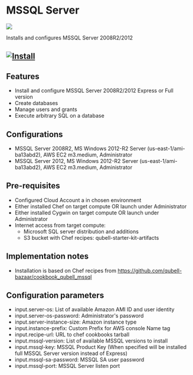 MSSQL Server
===============

![](http://www.arvixe.com/images/landing_pages/mssql_2008_hosting.png)

Installs and configures MSSQL Server 2008R2/2012

[![Install](https://raw.github.com/qubell-bazaar/component-skeleton/master/img/install.png)](https://express.qubell.com/applications/upload?metadataUrl=https://raw.github.com/qubell-bazaar/component-mssql/1.1-35p/meta.yml)
------------------------------------------------

Features
--------
 - Install and configure MSSQL Server 2008R2/2012 Express or Full version
 - Create databases
 - Manage users and grants
 - Execute arbitrary SQL on a database

Configurations
--------------
 - MSSQL Server 2008R2, MS Windows 2012-R2 Server (us-east-1/ami-ba13abd2), AWS EC2 m3.medium, Administrator
 - MSSQL Server 2012, MS Windows 2012-R2 Server (us-east-1/ami-ba13abd2), AWS EC2 m3.medium, Administrator

Pre-requisites
--------------
 - Configured Cloud Account a in chosen environment
 - Either installed Chef on target compute OR launch under Administrator
 - Either installed Cygwin on target compute OR launch under Administrator
 - Internet access from target compute:
   - Microsoft SQL server distribution and additions
   - S3 bucket with Chef recipes: qubell-starter-kit-artifacts

Implementation notes
--------------------
 - Installation is based on Chef recipes from https://github.com/qubell-bazaar/cookbook_qubell_mssql

Configuration parameters
------------------------
 - input.server-os: List of available Amazon AMI ID and user identity
 - input.server-os-password: Administrator's password
 - input.server-instance-size:  Amazon instance type
 - input.instance-prefix: Custom Prefix for AWS console Name tag
 - input.recipe-url: URL to chef cookbooks tarball
 - input.mssql-version: List of available MSSQL versions to install
 - input.mssql-key: MSSQL Product Key (When specified will be installed full MSSQL Server version instead of Express)
 - input.mssql-sa-password: MSSQL SA user password
 - input.mssql-port: MSSQL Server listen port
